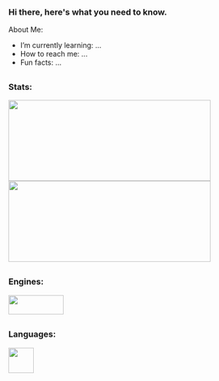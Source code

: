 ### Hi there, here's what you need to know.

About Me:

- I’m currently learning: ...
- How to reach me: ...
- Fun facts: ...

##

<h3 align="left">Stats:</h3>
<a href="https://github.com/anuraghazra/github-readme-stats">
  <img src="https://github-readme-stats.vercel.app/api?username=Scr4px&rank_icon=github&show_icons=true&theme=dark" height=160 width="400" align="center"/>
</a>
<a href="https://github.com/anuraghazra/convoychat">
  <img src="https://github-readme-stats.vercel.app/api/top-langs?username=Scr4px&layout=donut&show_icons=true&theme=dark" height=160 width="400" align="center"/>
</a>

##

<h3 align="left">Engines:</h3>
<img src="https://s26.q4cdn.com/977690160/files/design/U_Logo_White_RGB.png" width="109" height="38"/>

##

<h3 align="left">Languages:</h3>
<img src="https://cdn.jsdelivr.net/gh/devicons/devicon/icons/csharp/csharp-original.svg" width="50" height="50"/>
